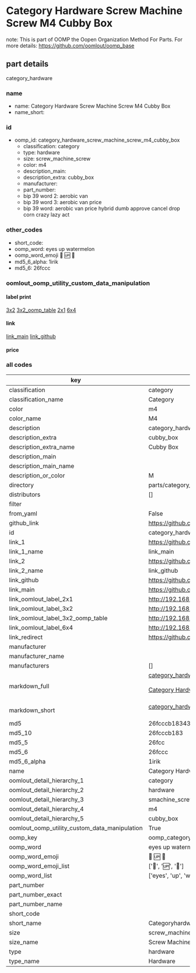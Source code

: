 # Category Hardware Screw Machine Screw M4 Cubby Box  

note: This is part of OOMP the Oopen Organization Method For Parts. For more details: https://github.com/oomlout/oomp_base

##  part details
  



category_hardware



### name
* name: Category Hardware Screw Machine Screw M4 Cubby Box
* name_short: 
### id
* oomp_id: category_hardware_screw_machine_screw_m4_cubby_box
  * classification: category
  * type: hardware
  * size: screw_machine_screw
  * color: m4
  * description_main: 
  * description_extra: cubby_box
  * manufacturer: 
  * part_number: 
  * bip 39 word 2: aerobic van
  * bip 39 word 3: aerobic van price
  * bip 39 word: aerobic van price hybrid dumb approve cancel drop corn crazy lazy act

### other_codes
* short_code: 
* oomp_word: eyes up watermelon
* oomp_word_emoji :eyes: :up: :watermelon:
* md5_6_alpha: 1irik
* md5_6: 26fccc






### oomlout_oomp_utility_custom_data_manipulation
#### label print
[3x2](http://192.168.1.245:1112/?label=oomp%201irik)
[3x2_oomp_table](http://192.168.1.108:1112/?label=oomp%201irik)
[2x1](http://192.168.1.242:1112/?label=oomp%201irik)
[6x4](http://192.168.1.55:1112/?label=oomp%201irik)    

#### link

[link_main](https://github.com/oomlout/oomlout_oomp_version_1_messy/tree/main/parts/category_hardware_screw_machine_screw_m4_cubby_box) [link_github](https://github.com/oomlout/oomlout_oomp_version_1_messy/tree/main/parts/category_hardware_screw_machine_screw_m4_cubby_box)                             

#### price







### all codes 
| key | value |  
| --- | --- |  
| classification | category |  
| classification_name | Category |  
| color | m4 |  
| color_name | M4 |  
| description | category_hardware |  
| description_extra | cubby_box |  
| description_extra_name | Cubby Box |  
| description_main |  |  
| description_main_name |  |  
| description_or_color | M  |  
| directory | parts/category_hardware_screw_machine_screw_m4_cubby_box |  
| distributors | [] |  
| filter |  |  
| from_yaml | False |  
| github_link | https://github.com/oomlout/oomlout_oomp_part_src/tree/main/parts/category_hardware_screw_machine_screw_m4_cubby_box |  
| id | category_hardware_screw_machine_screw_m4_cubby_box |  
| link_1 | https://github.com/oomlout/oomlout_oomp_version_1_messy/tree/main/parts/category_hardware_screw_machine_screw_m4_cubby_box |  
| link_1_name | link_main |  
| link_2 | https://github.com/oomlout/oomlout_oomp_version_1_messy/tree/main/parts/category_hardware_screw_machine_screw_m4_cubby_box |  
| link_2_name | link_github |  
| link_github | https://github.com/oomlout/oomlout_oomp_version_1_messy/tree/main/parts/category_hardware_screw_machine_screw_m4_cubby_box |  
| link_main | https://github.com/oomlout/oomlout_oomp_version_1_messy/tree/main/parts/category_hardware_screw_machine_screw_m4_cubby_box |  
| link_oomlout_label_2x1 | http://192.168.1.242:1112/?label=oomp%201irik |  
| link_oomlout_label_3x2 | http://192.168.1.245:1112/?label=oomp%201irik |  
| link_oomlout_label_3x2_oomp_table | http://192.168.1.108:1112/?label=oomp%201irik |  
| link_oomlout_label_6x4 | http://192.168.1.55:1112/?label=oomp%201irik |  
| link_redirect | https://github.com/oomlout/oomlout_oomp_version_1_messy/tree/main/parts/category_hardware_screw_machine_screw_m4_cubby_box |  
| manufacturer |  |  
| manufacturer_name |  |  
| manufacturers | [] |  
| markdown_full | [category_hardware_screw_machine_screw_m4_cubby_box](none)<br>[](none)<br>[Category Hardware Screw Machine Screw M4 Cubby Box](none)<br><br> |  
| markdown_short | [category_hardware_screw_machine_screw_m4_cubby_box](none)<br><br> |  
| md5 | 26fcccb1834364242b21f70154fc4821 |  
| md5_10 | 26fcccb183 |  
| md5_5 | 26fcc |  
| md5_6 | 26fccc |  
| md5_6_alpha | 1irik |  
| name | Category Hardware Screw Machine Screw M4 Cubby Box |  
| oomlout_detail_hierarchy_1 | category |  
| oomlout_detail_hierarchy_2 | hardware |  
| oomlout_detail_hierarchy_3 | smachine_screw |  
| oomlout_detail_hierarchy_4 | m4 |  
| oomlout_detail_hierarchy_5 | cubby_box |  
| oomlout_oomp_utility_custom_data_manipulation | True |  
| oomp_key | oomp_category_hardware_screw_machine_screw_m4_cubby_box |  
| oomp_word | eyes up watermelon |  
| oomp_word_emoji | :eyes: :up: :watermelon: |  
| oomp_word_emoji_list | [':eyes:', ':up:', ':watermelon:'] |  
| oomp_word_list | ['eyes', 'up', 'watermelon'] |  
| part_number |  |  
| part_number_exact |  |  
| part_number_name |  |  
| short_code |  |  
| short_name | Categoryhardware |  
| size | screw_machine_screw |  
| size_name | Screw Machine Screw |  
| type | hardware |  
| type_name | Hardware |  
